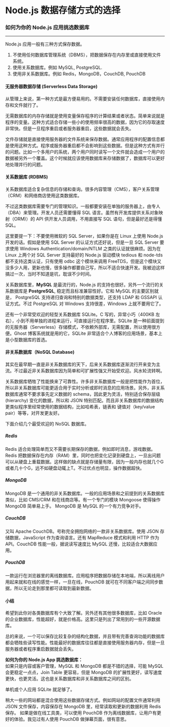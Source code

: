 # Node.js 数据存储方式的选择

### 如何为你的 Node.js 应用挑选数据库

* * *

Node.js 应用一般有三种方式保存数据。

  1. 不使用任何数据库管理系统（DBMS），把数据保存在内存里或直接使用文件系统。
  2. 使用关系数据库。例如 MySQL, PostgreSQL.
  3. 使用非关系数据库。例如 Redis，MongoDB，CouchDB, PouchDB

#### 无服务器数据存储 (Serverless Data Storage)

从管理上来说，第一种方式是最方便易用的。不需要安装任何数据库，直接使用内存和文件就行了。

无需数据库的内存存储就是使用变量保存程序的计算结果或者状态。简单来说就是程序的变量。这种方式适合存储一些小的使用频率很高的数据，因为它的存取速度非常快。但是一旦程序重启或者服务器重启，这些数据就会丢失。

文件存储就是直接使用服务器的文件系统来保存数据。通常应用程序的配置信息都是使用这种方式。程序或服务器重启都不会影响到这些数据。但是这种方式有并行的问题。比如一个多用户的系统，两个用户同时读写一个文件就会造成一个用户的数据被另外一个覆盖。这个时候就应该使用数据库来存储数据了，数据库可以更好地处理并行的问题。

#### 关系数据库 (RDBMS)

关系数据库适合复杂信息的存储和查询。很多内容管理（CMS），客户关系管理（CRM）和网络商店使用这类数据库。

不过这类数据库需要专门的管理知识。一般都要安装在单独的服务器上，由专人（DBA）来管理。开发人员还需要懂得 SQL 语言。虽然有开发库提供关系对象映射（ORM)）的 API 供开发人员调用，不用直接写 SQL 语句，但是最好还是得懂 SQL。

这里要提一下：不要使用微软的 SQL Server，如果你是在 Linux 上使用 Node.js 开发的话。假如是使用 SQL Server 的认证方式还好说，但是一旦 SQL Server 要求使用 Windows Authentication/domain/NTLM 之类的认证就很麻烦。因为在 Linux 上两个对 SQL Server 支持最好的 Node.js 驱动模块 tedious 和 node-tds 都不支持这类认证，只有使用 odbc 这个模块来调用 FreeTDS，但是这个模块又没多少人用，更新也慢，很多操作都要自己写，所以不适合快速开发。我被迫这样搞过一次，当时不知道是坑，耽误不少时间。

关系数据库里，**MySQL** 是最流行的，Node.js 的支持也很好。另外一个流行的关系数据库是 **PostgreSQL**, 稳定而且标准兼容性好。它和 MySQL 的主要区别就是， PostgreSQL 支持递归查询和特别的数据类型，还支持 LDAP 和 GSSAPI 认证方式。不过 PostgreSQL 对 Windows 支持很差，Windows 上就不要用它了。

还有一个非常受欢迎的轻型关系数据库 SQLite。C 写的，异常小巧（400KB 左右），小到不用单独的进程来运行，可直接运行在程序里。SQLite 是一种前面提到的无服务器（Serverless）存储模式，不依赖外部库，无需配置，所以使用很方便。Ghost 博客系统就是用的它，SQLite 非常适合个人博客的应用场景，基本上是小型数据库的首选。

#### 非关系数据库（NoSQL Database)

其实在最早期一直是非关系数据库的天下，后来关系数据库逐渐流行开来变为主流。不过最近非关系数据库因为简单和可扩展性强又开始受欢迎。风水轮流转啊。

关系数据库牺牲了性能换来了可靠性。许多非关系数据库一般是把性能作为首位，所以非关系数据库可能更适合用于实时分析或即时消息的应用场景。另外，非关系数据库通常不要求事先定义数据的 schema，因此更为灵活，特别适合保存层级 (hierarchy) 变化的数据，所以和 JSON 特别匹配。而且非关系数据库的数据结构更类似程序里经常使用的数据结构，比如哈希表，链表和 键值对（key/value pair）等等，对开发更友好。

下面介绍几个最受欢迎的 NoSQL 数据库。

##### Redis

Redis 适合处理简单而又不需要长期保存的数据，例如即时消息，游戏数据。 Redis 把数据保存在内存（RAM）里，同时也把变化记录到硬盘上，一旦出问题可以从硬盘上重载数据。这样做的缺点就是存储量有限，因为一般内存也就几个G或者几十个G，远不如硬盘动辄上T。不过优点也明显，操作数据超快。

##### MongoDB

MongoDB 是一个通用的非关系数据库。一般的应用场景和之前提到的关系数据库类似，比如 CMS/CRM 和在线商店等。有一个专门的模块 Mongoose 使得操作 MongoDB 简单易上手。 MongoDB 是 MySQL 的一个有力竞争对手。

##### CouchDB

又叫 Apache CouchDB。号称完全拥抱网络的一款非关系数据库。使用 JSON 存储数据，JavaScript 作为查询语言。还有 MapReduce 模式和利用 HTTP 作为 API。CouchDB 性能一般，据说读写速度比 MySQL 还慢，比较适合大数据应用。

##### PouchDB

一款运行在浏览器里的离线数据库。应用程序把数据存储在本地端，所以离线用户用起来就和在线的感觉一样，一旦在线，PouchDB 就可在不同客户端之间同步数据，所以无论走到那里都可读取到最新数据。

#### 小结

希望到此你对各类数据库有个大致了解。另外还有其他很多数据库，比如 Oracle 的企业数据库，性能超好，就是价格高。这里只是列出了常用到的一些开源数据库。

总的来说，一个可以保存比较复杂的结构化数据，并且带有完善查询功能的数据库都会牺牲些读写性能。性能最好的数据库往往都是直接使用服务器内存，但是一旦服务器或者程序重启数据就会丢失。

**如何为你的 Node.js App 挑选数据库：**<br /> 如果只是内容或客户管理，MySQL 和 MongoDB 都是不错的选择，可能 MySQL 会更稳定一点点，Join Table 更容易，但是 MongoDB 的扩展性更好，读写速度更快，也更灵活。这也是关系数据库和非关系数据库之间的区别。<br />

单机或个人应用 SQLite 就足够了。

稍大一些的网站都是混合使用这些数据存储方式。例如网站的配置文件通常利用 JSON 文件保存，内容保存在 MongoDB 里，经常读取和更新的数据利用 Redis 保存。 如果是做在线工具类，可以使用 PouchDB 作为离线数据库，让用户有更好的体验。我见过有人使用 PouchDB 做弹幕页面，很有意思。